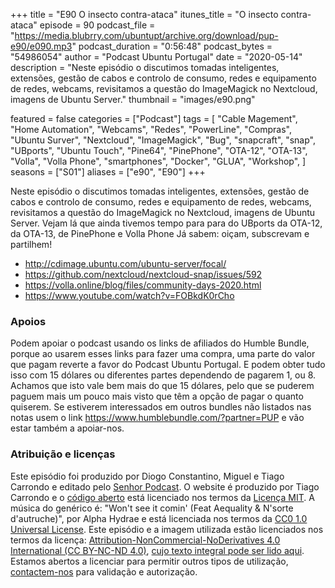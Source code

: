 +++
title = "E90 O insecto contra-ataca"
itunes_title = "O insecto contra-ataca"
episode = 90
podcast_file = "https://media.blubrry.com/ubuntupt/archive.org/download/pup-e90/e090.mp3"
podcast_duration = "0:56:48"
podcast_bytes = "54986054"
author = "Podcast Ubuntu Portugal"
date = "2020-05-14"
description = "Neste episódio o discutimos tomadas inteligentes, extensões, gestão de cabos e controlo de consumo, redes e equipamento de redes, webcams, revisitamos a questão do ImageMagick no Nextcloud, imagens de Ubuntu Server."
thumbnail = "images/e90.png"

featured = false
categories = ["Podcast"]
tags = [
  "Cable Magement",
  "Home Automation",
  "Webcams",
  "Redes",
  "PowerLine",
  "Compras",
  "Ubuntu Surver",
  "Nextcloud",
  "ImageMagick",
  "Bug",
  "snapcraft",
  "snap",
  "UBports",
  "Ubuntu Touch",
  "Pine64",
  "PinePhone",
  "OTA-12",
  "OTA-13",
  "Volla",
  "Volla Phone",
  "smartphones",
  "Docker",
  "GLUA",
  "Workshop",
]
seasons = ["S01"]
aliases = ["e90", "E90"]
+++

Neste episódio o discutimos tomadas inteligentes, extensões, gestão de cabos e controlo de consumo, redes e equipamento de redes, webcams, revisitamos a questão do ImageMagick no Nextcloud, imagens de Ubuntu Server.
Vejam lá que ainda tivemos tempo para para do UBports da OTA-12, da OTA-13, de PinePhone e Volla Phone
Já sabem: oiçam, subscrevam e partilhem!

* http://cdimage.ubuntu.com/ubuntu-server/focal/
* https://github.com/nextcloud/nextcloud-snap/issues/592
* https://volla.online/blog/files/community-days-2020.html
* https://www.youtube.com/watch?v=FOBkdK0rCho


### Apoios
Podem apoiar o podcast usando os links de afiliados do Humble Bundle, porque ao usarem esses links para fazer uma compra, uma parte do valor que pagam reverte a favor do Podcast Ubuntu Portugal.
E podem obter tudo isso com 15 dólares ou diferentes partes dependendo de pagarem 1, ou 8.
Achamos que isto vale bem mais do que 15 dólares, pelo que se puderem paguem mais um pouco mais visto que têm a opção de pagar o quanto quiserem.
Se estiverem interessados em outros bundles não listados nas notas usem o link https://www.humblebundle.com/?partner=PUP e vão estar também a apoiar-nos.

### Atribuição e licenças
Este episódio foi produzido por Diogo Constantino, Miguel e Tiago Carrondo e editado pelo [Senhor Podcast](https://senhorpodcast.pt/).
O website é produzido por Tiago Carrondo e o [código aberto](https://gitlab.com/podcastubuntuportugal/website) está licenciado nos termos da [Licença MIT](https://gitlab.com/podcastubuntuportugal/website/main/LICENSE).
A música do genérico é: "Won't see it comin' (Feat Aequality & N'sorte d'autruche)", por Alpha Hydrae e está licenciada nos termos da [CC0 1.0 Universal License](https://creativecommons.org/publicdomain/zero/1.0/).
Este episódio e a imagem utilizada estão licenciados nos termos da licença: [Attribution-NonCommercial-NoDerivatives 4.0 International (CC BY-NC-ND 4.0)](https://creativecommons.org/licenses/by-nc-nd/4.0/), [cujo texto integral pode ser lido aqui](https://creativecommons.org/licenses/by-nc-nd/4.0/legalcode). Estamos abertos a licenciar para permitir outros tipos de utilização, [contactem-nos](https://podcastubuntuportugal.org/contactos) para validação e autorização.

